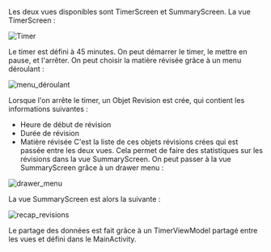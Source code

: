 Les deux vues disponibles sont TimerScreen et SummaryScreen. 
La vue TimerScreen : 

![Timer](https://github.com/user-attachments/assets/1891a597-df8f-4fc7-af9f-9ccef0a8dc55)

Le timer est défini à 45 minutes. On peut démarrer le timer, le mettre en pause, et l'arrêter. On peut choisir la matière révisée grâce à un menu déroulant : 

![menu_déroulant](https://github.com/user-attachments/assets/8487e1a5-6107-4a45-8c65-ed2a52daf494)

Lorsque l'on arrête le timer, un Objet Revision est crée, qui contient les informations suivantes :
- Heure de début de révision
- Durée de révision
- Matière révisée
C'est la liste de ces objets révisions crées qui est passée entre les deux vues. Cela permet de faire des statistiques sur les révisions dans la vue SummaryScreen.
On peut passer à la vue SummaryScreen grâce à un drawer menu :

![drawer_menu](https://github.com/user-attachments/assets/aaa22a8c-eccd-4e80-b619-23e25d5ac393)

La vue SummaryScreen est alors la suivante : 

![recap_revisions](https://github.com/user-attachments/assets/04c754ad-642d-45a5-b71d-6e4d634142ac)

Le partage des données est fait grâce à un TimerViewModel partagé entre les vues et défini dans le MainActivity.
